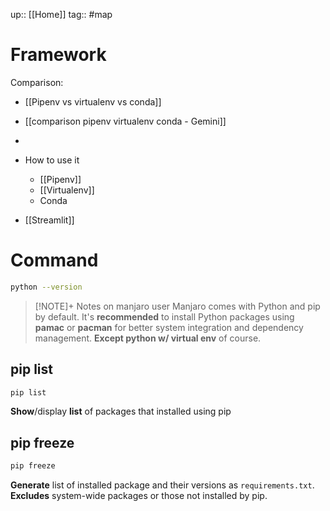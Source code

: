 up:: [[Home]]
tag:: #map 

# Framework
Comparison:
- [[Pipenv vs virtualenv vs conda]]
- [[comparison pipenv virtualenv conda - Gemini]]

- 
- How to use it
	- [[Pipenv]]
	- [[Virtualenv]]
	- Conda
- [[Streamlit]]
# Command
```sh
python --version
```

> [!NOTE]+ Notes on manjaro user
> Manjaro comes with Python and pip by default. It's **recommended** to install Python packages using **pamac** or **pacman** for better system integration and dependency management. **Except python w/ virtual env** of course.


## pip list
```sh
pip list
```
**Show**/display **list** of packages that installed using pip

## pip freeze
```sh
pip freeze
```
**Generate** list of installed package and their versions as `requirements.txt`. **Excludes** system-wide packages or those not installed by pip.




